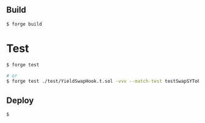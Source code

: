 
## Build

```sh
$ forge build
```

# Test

```sh
$ forge test

# or
$ forge test ./test/YieldSwapHook.t.sol -vvv --match-test testSwapSYToPT -vvv
```

## Deploy

```
$ 
```